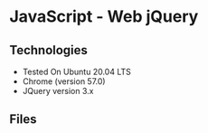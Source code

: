 # JavaScript - Web jQuery




## Technologies
* Tested On Ubuntu 20.04 LTS
* Chrome (version 57.0)
* JQuery version 3.x

## Files

